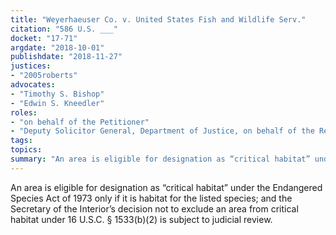 ```yaml
---
title: "Weyerhaeuser Co. v. United States Fish and Wildlife Serv."
citation: "586 U.S. ___"
docket: "17-71"
argdate: "2018-10-01"
publishdate: "2018-11-27"
justices:
- "2005roberts"
advocates:
- "Timothy S. Bishop"
- "Edwin S. Kneedler"
roles:
- "on behalf of the Petitioner"
- "Deputy Solicitor General, Department of Justice, on behalf of the Respondents"
tags:
topics:
summary: "An area is eligible for designation as “critical habitat” under the Endangered Species Act of 1973 only if it is habitat for the listed species; and the Secretary of the Interior’s decision not to exclude an area from critical habitat under 16 U.S.C. § 1533(b)(2) is subject to judicial review."
---
```

An area is eligible for designation as “critical habitat” under the Endangered Species Act of 1973 only if it is habitat for the listed species; and the Secretary of the Interior’s decision not to exclude an area from critical habitat under 16 U.S.C. § 1533(b)(2) is subject to judicial review.
